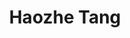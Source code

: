 ---
# Display name

title: Haozhe Tang
user_groups: ["Graduated Ph.D Students"]



organizations:
- name: 2009-2014 

Interests:
- 

---